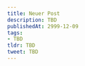 ```yaml
---
title: Neuer Post
description: TBD
publishedAt: 2999-12-09
tags:
- TBD
tldr: TBD
tweet: TBD
---
```


## 
